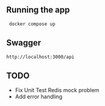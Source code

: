 ## Running the app

```bash
 docker compose up
```

## Swagger

```bash
http://localhost:3000/api
```

## TODO

- Fix Unit Test Redis mock problem
- Add error handling
